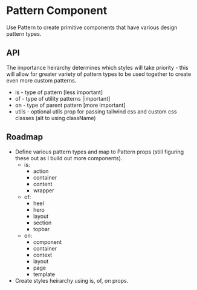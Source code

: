 # Pattern Component

Use Pattern to create primitive components that have various design pattern types.

## API

The importance heirarchy determines which styles will take priority - this will allow for greater variety of pattern types to be used together to create even more custom patterns.

- is - type of pattern [less important]
- of - type of utility patterns [important]
- on - type of parent pattern [more important]
- utils - optional utils prop for passing tailwind css and custom css classes (alt to using className)

## Roadmap

- Define various pattern types and map to Pattern props (still figuring these out as I build out more components).
  - is:
    - action
    - container
    - content
    - wrapper
  - of:
    - heel
    - hero
    - layout
    - section
    - topbar
  - on:
    - component
    - container
    - context
    - layout
    - page
    - template
- Create styles heirarchy using is, of, on props.
